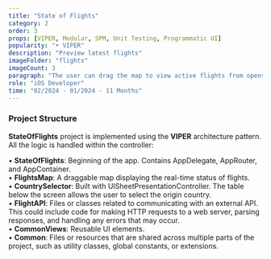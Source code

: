 ```yaml
---
title: "State of Flights"
category: 2
order: 3
props: [VIPER, Modular, SPM, Unit Testing, Programmatic UI]
popularity: "• VIPER"
description: "Preview latest flights"
imageFolder: "flights"
imageCount: 3
paragraph: "The user can drag the map to view active flights from opensky API. By clicking on the aircraft, they can obtain the ICAO24 code and origin country information. The flights can be filtered by origin country using the list at the bottom of the screen."
role: "iOS Developer"
time: "02/2024 - 01/2024 - 11 Months"
---
```


### Project Structure

<strong>StateOfFlights</strong> project is implemented using the <strong>VIPER</strong> architecture pattern. All the logic is handled within the controller:

• <strong>StateOfFlights</strong>: Beginning of the app. Contains AppDelegate, AppRouter, and AppContainer.<br>
• <strong>FlightsMap</strong>: A draggable map displaying the real-time status of flights.<br>
• <strong>CountrySelector</strong>: Built with UISheetPresentationController. The table below the screen allows the user to select the origin country.<br>
• <strong>FlightAPI</strong>: Files or classes related to communicating with an external API. This could include code for making HTTP requests to a web server, parsing responses, and handling any errors that may occur.<br>
• <strong>CommonViews</strong>: Reusable UI elements.<br>
• <strong>Common</strong>: Files or resources that are shared across multiple parts of the project, such as utility classes, global constants, or extensions.<br>
